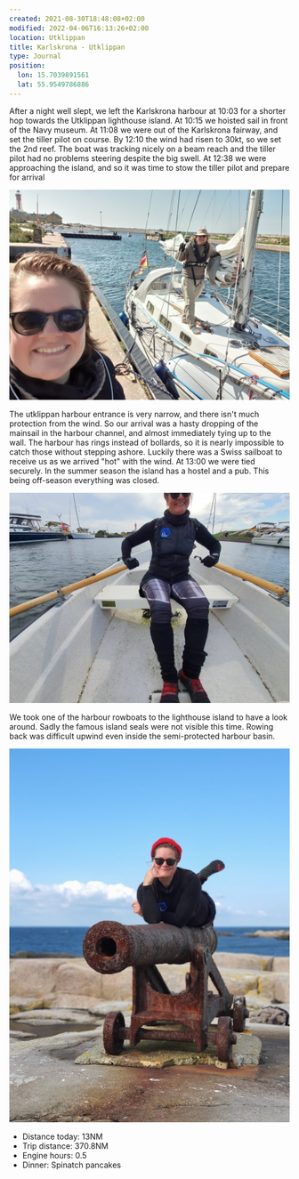 ```yaml
---
created: 2021-08-30T18:48:08+02:00
modified: 2022-04-06T16:13:26+02:00
location: Utklippan
title: Karlskrona - Utklippan
type: Journal
position:
  lon: 15.7039891561
  lat: 55.9549786886
---
```


After a night well slept, we left the Karlskrona harbour at 10:03 for a shorter hop towards the Utklippan lighthouse island. At 10:15 we hoisted sail in front of the Navy museum.
At 11:08 we were out of the Karlskrona fairway, and set the tiller pilot on course.
By 12:10 the wind had risen to 30kt, so we set the 2nd reef. The boat was tracking nicely on a beam reach and the tiller pilot had no problems steering despite the big swell.
At 12:38 we were approaching the island, and so it was time to stow the tiller pilot and prepare for arrival

![Image](../2022/e8b9e1516204e1c095aff1a808278f55.jpg) 

The utklippan harbour entrance is very narrow, and there isn't much protection from the wind. So our arrival was a hasty dropping of the mainsail in the harbour channel, and almost immediately tying up to the wall. The harbour has rings instead of bollards, so it is nearly impossible to catch those without stepping ashore. Luckily there was a Swiss sailboat to receive us as we arrived "hot" with the wind. At 13:00 we were tied securely.
In the summer season the island has a hostel and a pub. This being off-season everything was closed.

![Image](../2022/87ec78e42c0208c5277ade11de54ac7e.jpg) 

We took one of the harbour rowboats to the lighthouse island to have a look around. Sadly the famous island seals were not visible this time. Rowing back was difficult upwind even inside the semi-protected harbour basin.

![Image](../2022/9b8de9b29d9ea380029dbca24829d73a.jpg) 

* Distance today: 13NM
* Trip distance: 370.8NM
* Engine hours: 0.5
* Dinner: Spinatch pancakes
